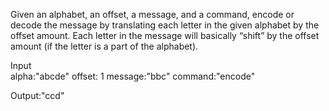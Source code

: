 Given an alphabet, an offset, a message, and a command, encode or decode the message by translating each letter in the given alphabet by the offset amount. Each letter in the message will basically “shift” by the offset amount (if the letter is a part of the alphabet).

Input	
alpha:"abcde"
offset: 1
message:"bbc"
command:"encode"	

Output:"ccd"